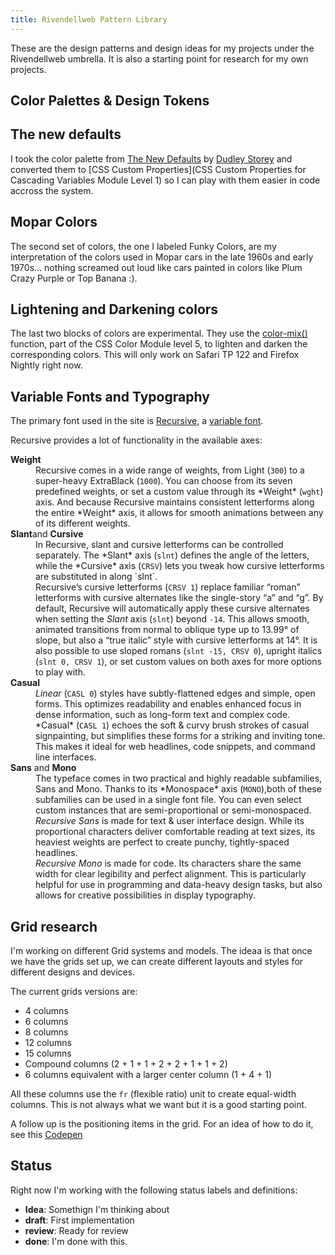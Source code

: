 ```yaml
---
title: Rivendellweb Pattern Library
---
```


These are the design patterns and design ideas for my projects under the Rivendellweb umbrella. It is also a starting point for research for my own projects.

## Color Palettes & Design Tokens

## The new defaults

I took the color palette from [The New Defaults](http://dudleystorey.github.io/thenewdefaults/) by [Dudley Storey](https://twitter.com/dudleystorey) and converted them to [CSS Custom Properties](CSS Custom Properties for Cascading Variables Module Level 1) so I can play with them easier in code accross the system.

## Mopar Colors

The second set of colors, the one I labeled Funky Colors, are my interpretation of the colors used in Mopar cars in the late 1960s and early 1970s... nothing screamed out loud like cars painted in colors like Plum Crazy Purple or Top Banana :).

## Lightening and Darkening colors

The last two blocks of colors are experimental. They use the [color-mix()](https://drafts.csswg.org/css-color-5/#color-mix) function, part of the CSS Color Module level 5, to lighten and darken the corresponding colors. This will only work on Safari TP 122 and Firefox Nightly right now.

## Variable Fonts and Typography

The primary font used in the site is [Recursive](https://recursive.design), a [variable font](https://web.dev/variable-fonts/).

Recursive provides a lot of functionality in the available axes:

<dl>
<dt><strong>Weight</strong></dt>
<dd>Recursive comes in a wide range of weights, from Light (<code>300</code>) to a super-heavy ExtraBlack (<code>1000</code>). You can choose from its seven predefined weights, or set a custom value through its *Weight* (<code>wght</code>) axis. And because Recursive maintains consistent letterforms along the entire *Weight* axis, it allows for smooth animations between any of its different weights.</dd>

<dt><strong>Slant</strong>and <strong>Cursive</strong></dt>
<dd>In Recursive, slant and cursive letterforms can be controlled separately. The *Slant* axis (<code>slnt</code>) defines the angle of the letters, while the *Cursive* axis (<code>CRSV</code>) lets you tweak how cursive letterforms are substituted in along `slnt`.
<dd>Recursive’s cursive letterforms (<code>CRSV 1</code>) replace familiar “roman” letterforms with cursive alternates like the single-story “a” and “g”. By default, Recursive will automatically apply these cursive alternates when setting the <em>Slant</em> axis (<code>slnt</code>) beyond <code>-14</code>. This allows smooth, animated transitions from normal to oblique type up to 13.99° of slope, but also a “true italic” style with cursive letterforms at 14°. It is also possible to use sloped romans (<code>slnt -15, CRSV 0</code>), upright italics (<code>slnt 0, CRSV 1</code>), or set custom values on both axes for more options to play with.

<dt><strong>Casual</strong></dt>
<dd><em>Linear</em> (<code>CASL 0</code>) styles have subtly-flattened edges and simple, open forms. This optimizes readability and enables enhanced focus in dense information, such as long-form text and complex code.
<dd>*Casual* (<code>CASL 1</code>) echoes the soft & curvy brush strokes of casual signpainting, but simplifies these forms for a striking and inviting tone. This makes it ideal for web headlines, code snippets, and command line interfaces.

<dt><strong>Sans</strong> and <strong>Mono</strong></dt>
<dd>The typeface comes in two practical and highly readable subfamilies, Sans and Mono. Thanks to its *Monospace* axis (<code>MONO</code>),both of these subfamilies can be used in a single font file. You can even select custom instances that are semi-proportional or semi-monospaced.
<dd><em>Recursive Sans</em> is made for text & user interface design. While its proportional characters deliver comfortable reading at text sizes, its heaviest weights are perfect to create punchy, tightly-spaced headlines.
<dd><em>Recursive Mono</em> is made for code. Its characters share the same width for clear legibility and perfect alignment. This is particularly helpful for use in programming and data-heavy design tasks, but also allows for creative possibilities in display typography.
</dl>

## Grid research

I'm working on different Grid systems and models. The ideaa is that once we have the grids set up, we can create different layouts and styles for different designs and devices.

The current grids versions are:

* 4 columns
* 6 columns
* 8 columns
* 12 columns
* 15 columns
* Compound columns (2 + 1 + 1 + 2 + 2 + 1 + 1 + 2)
* 6 columns equivalent with a larger center column (1 + 4 + 1)

All these columns use the `fr` (flexible ratio) unit to create equal-width columns. This is not always what we want but it is a good starting point.

A follow up is the positioning items in the grid. For an idea of how to do it, see this [Codepen](https://codepen.io/caraya/pen/poWdRwP)

## Status

Right now I'm working with the following status labels and definitions:

* **Idea**: Somethign I'm thinking about
* **draft**: First implementation
* **review**: Ready for review
* **done**: I'm done with this.
